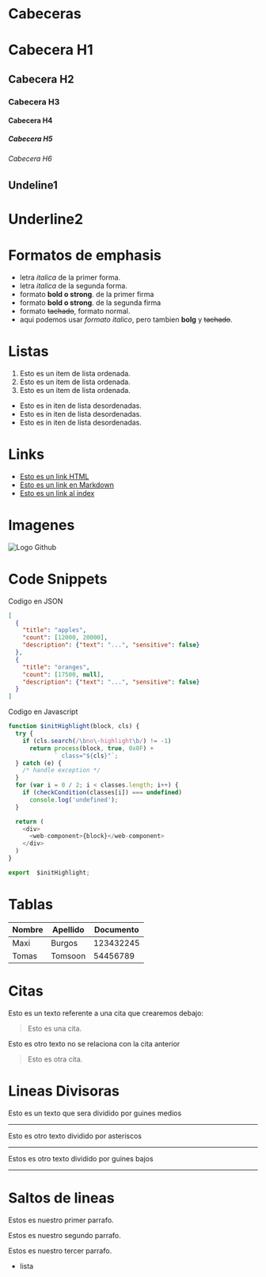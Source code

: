 # Cabeceras

# Cabecera H1

## Cabecera H2

### Cabecera H3

#### Cabecera H4

##### Cabecera H5

###### Cabecera H6

## Undeline1

# Underline2

# Formatos de emphasis

- letra _italica_ de la primer forma.
- letra _italica_ de la segunda forma.
- formato **bold o strong**. de la primer firma
- formato **bold o strong**. de la segunda firma
- formato ~~tachado~~, formato normal.
- aqui podemos usar _formato italico_, pero tambien **bolg** y ~~tachado~~.

# Listas

1. Esto es un item de lista ordenada.
2. Esto es un item de lista ordenada.
3. Esto es un item de lista ordenada.

- Esto es in iten de lista desordenadas.
- Esto es in iten de lista desordenadas.
- Esto es in iten de lista desordenadas.

# Links

- <a href="http://www.google.com">Esto es un link HTML</a>
- [Esto es un link en Markdown](http://www.google.com)
- [Esto es un link al index](index.html)

# Imagenes

![Logo Github](https://cdn.iconscout.com/icon/free/png-256/free-git-17-1175218.png?f=webp&w=128)

# Code Snippets

Codigo en JSON

```JSON
[
  {
    "title": "apples",
    "count": [12000, 20000],
    "description": {"text": "...", "sensitive": false}
  },
  {
    "title": "oranges",
    "count": [17500, null],
    "description": {"text": "...", "sensitive": false}
  }
]
```

Codigo en Javascript

```Javascript
function $initHighlight(block, cls) {
  try {
    if (cls.search(/\bno\-highlight\b/) != -1)
      return process(block, true, 0x0F) +
             ` class="${cls}"`;
  } catch (e) {
    /* handle exception */
  }
  for (var i = 0 / 2; i < classes.length; i++) {
    if (checkCondition(classes[i]) === undefined)
      console.log('undefined');
  }

  return (
    <div>
      <web-component>{block}</web-component>
    </div>
  )
}

export  $initHighlight;
```

# Tablas

| Nombre | Apellido | Documento |
| ------ | -------- | --------- |
| Maxi   | Burgos   | 123432245 |
| Tomas  | Tomsoon  | 54456789  |

# Citas

Esto es un texto referente a una cita que crearemos debajo:

> Esto es una cita.

Esto es otro texto no se relaciona con la cita anterior

> Esto es otra cita.

# Lineas Divisoras

Esto es un texto que sera dividido por guines medios

---

Esto es otro texto dividido por asteriscos

---

Estos es otro texto dividido por guines bajos

---

# Saltos de lineas

Estos es nuestro primer parrafo.

Estos es nuestro segundo parrafo.

Estos es nuestro tercer parrafo.

- lista
